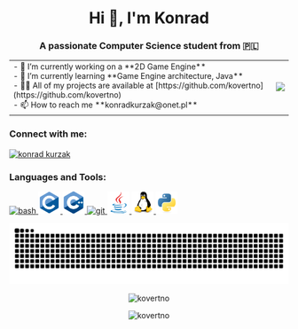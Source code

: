 <h1 align="center">Hi 👋, I'm Konrad</h1>
<h3 align="center">A passionate Computer Science student from 🇵🇱</h3>

<table>
  <tr>
    <td>
      - 🔭 I’m currently working on a **2D Game Engine** <br>
      - 🌱 I’m currently learning **Game Engine architecture, Java** <br>
      - 👨‍💻 All of my projects are available at [https://github.com/kovertno](https://github.com/kovertno) <br>
      - 📫 How to reach me **konradkurzak@onet.pl**
    </td>
    <td>
      <img src="https://wifflegif.com/gifs/616802-pixelart-gamedev-gif" width="300" />
    </td>
  </tr>
</table>

<h3 align="left">Connect with me:</h3>
<p align="left">
  <a href="https://fb.com/konrad kurzak" target="blank"><img align="center" src="https://raw.githubusercontent.com/rahuldkjain/github-profile-readme-generator/master/src/images/icons/Social/facebook.svg" alt="konrad kurzak" height="30" width="40" /></a>
</p>

<h3 align="left">Languages and Tools:</h3>
<p align="left"> 
  <a href="https://www.gnu.org/software/bash/" target="_blank" rel="noreferrer">
    <img src="https://www.vectorlogo.zone/logos/gnu_bash/gnu_bash-icon.svg" alt="bash" width="40" height="40"/> 
  </a> 
  <a href="https://www.cprogramming.com/" target="_blank" rel="noreferrer"> 
    <img src="https://raw.githubusercontent.com/devicons/devicon/master/icons/c/c-original.svg" alt="c" width="40" height="40"/> 
  </a> 
  <a href="https://www.w3schools.com/cpp/" target="_blank" rel="noreferrer"> 
    <img src="https://raw.githubusercontent.com/devicons/devicon/master/icons/cplusplus/cplusplus-original.svg" alt="cplusplus" width="40" height="40"/> 
  </a> 
  <a href="https://git-scm.com/" target="_blank" rel="noreferrer"> 
    <img src="https://www.vectorlogo.zone/logos/git-scm/git-scm-icon.svg" alt="git" width="40" height="40"/> 
  </a> 
  <a href="https://www.java.com" target="_blank" rel="noreferrer"> 
    <img src="https://raw.githubusercontent.com/devicons/devicon/master/icons/java/java-original.svg" alt="java" width="40" height="40"/> 
  </a> 
  <a href="https://www.linux.org/" target="_blank" rel="noreferrer"> 
    <img src="https://raw.githubusercontent.com/devicons/devicon/master/icons/linux/linux-original.svg" alt="linux" width="40" height="40"/> 
  </a> 
  <a href="https://www.python.org" target="_blank" rel="noreferrer"> 
    <img src="https://raw.githubusercontent.com/devicons/devicon/master/icons/python/python-original.svg" alt="python" width="40" height="40"/> 
  </a> 
</p>



![snake animation](https://github.com/kovertno/kovertno/blob/output/snake.svg)

<p align="center">
  <img src="https://github-readme-stats.vercel.app/api/top-langs?username=kovertno&show_icons=true&theme=dark&title_color=3a88fe&locale=en&layout=compact" alt="kovertno" />
</p>

<p align="center">
  <img src="https://github-readme-streak-stats.herokuapp.com/?user=kovertno&theme=dark" alt="kovertno" />
</p>
